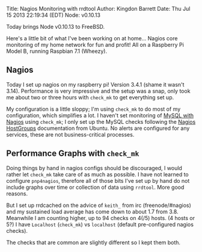Title: Nagios Monitoring with rrdtool
Author: Kingdon Barrett
Date: Thu Jul 15 2013 22:19:34 (EDT)
Node: v0.10.13

Today brings Node v0.10.13 to FreeBSD.

Here's a little bit of what I've been working on at home… Nagios core monitoring of my home network for fun and profit!  All on a Raspberry Pi Model B, running Raspbian 7.1 (Wheezy).

## Nagios

Today I set up nagios on my raspberry pi!  Version 3.4.1 (shame it wasn't 3.14).  Performance is very impressive and the setup was a snap, only took me about two or three hours with `check_mk` to get everything set up.

My configuration is a little sloppy; I'm using `check_mk` to do most of my configuration, which simplifies a lot.  I haven't set monitoring of [MySQL with Nagios][] using `check_mk`; I only set up the MySQL checks following the [Nagios HostGroups][] documentation from Ubuntu.  No alerts are configured for any services, these are not business-critical processes.

## Performance Graphs with `check_mk`

Doing things by hand in nagios configs should be discouraged, I would rather let `check_mk` take care of as much as possible.  I have not learned to configure `pnp4nagios`, therefore all of those bits I've set up by hand do not include graphs over time or collection of data using `rrdtool`.  More good reasons.

But I set up rrdcached on the advice of `keith_` from irc (freenode/#nagios) and my sustained load average has come down to about 1.7 from 3.8.  Meanwhile I am counting higher, up to 94 checks on 4(/5) hosts.  (4 hosts or 5?) I have `Localhost` (`check_mk`) vs `localhost` (default pre-configured nagios checks).

The checks that are common are slightly different so I kept them both.

[MySQL with Nagios]: http://mathias-kettner.de/checkmk_mysql.html
[Nagios HostGroups]: https://help.ubuntu.com/10.04/serverguide/nagios.html
